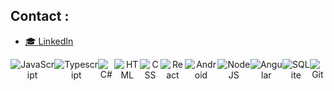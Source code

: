 ## Contact : 
- [🎓 LinkedIn](https://www.linkedin.com/in/manon-c-diana-a117b0192/)


<div style="display: flex;" align="center">
  <img alt="JavaScript" src="https://img.shields.io/badge/javascript%20-%23323330.svg?&style=for-the-badge&logo=javascript&logoColor=%23F7DF1E"/>
  <img alt="Typescript" src="https://img.shields.io/badge/typescript%20-%2320232a.svg?&style=for-the-badge&logo=typescript&logoColor=0076c5"/>
  <img alt="C#" src="https://img.shields.io/badge/csharp%20-%2320232a.svg?&style=for-the-badge&logo=csharp&logoColor=058e0c"/>
  <img alt="HTML" src="https://img.shields.io/badge/html%20-%23163256.svg?&style=for-the-badge&logo=html5&logoColor=dd4b25"/>
  <img alt="CSS" src="https://img.shields.io/badge/css%20-%232862e9.svg?&style=for-the-badge&logo=css3&logoColor=white"/>
  <img alt="React" src="https://img.shields.io/badge/react%20-%2320232a.svg?&style=for-the-badge&logo=react&logoColor=%2361DAFB"/>
  <img alt="Android" src="https://img.shields.io/badge/android%20-%2320232a.svg?&style=for-the-badge&logo=android&logoColor=3ad17d"/>
  <img alt="NodeJS" src="https://img.shields.io/badge/nodejs%20-%233e843c.svg?&style=for-the-badge&logo=node.js&logoColor=white"/>
  <img alt="Angular" src="https://img.shields.io/badge/angular%20-%23d6002f.svg?&style=for-the-badge&logo=angular&logoColor=white"/>
  <img alt="SQLite" src="https://img.shields.io/badge/sqlite-%2307405e.svg?style=for-the-badge&logo=sqlite&logoColor=white"/>
  <img alt="Git" src="https://img.shields.io/badge/git%20-%2320232a.svg?&style=for-the-badge&logo=git&logoColor=F05033"/>
</div>
<br>



<!--[![Top Langs](https://github-readme-stats.vercel.app/api/top-langs/?username=Patajuade&theme=darcula&layout=compact)](https://github.com/Patajuade/Patajuade)-->

